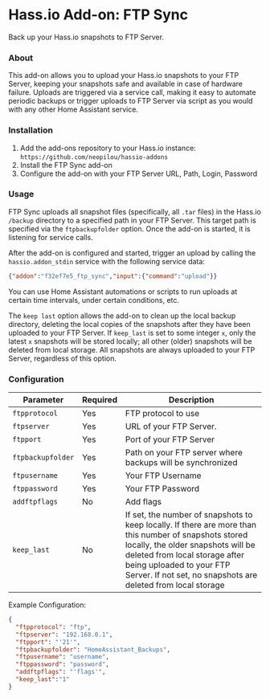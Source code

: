 # Hass.io Add-on: FTP Sync
Back up your Hass.io snapshots to FTP Server.

### About
This add-on allows you to upload your Hass.io snapshots to your FTP Server, keeping your snapshots safe and available in case of hardware failure. Uploads are triggered via a service call, making it easy to automate periodic backups or trigger uploads to FTP Server via script as you would with any other Home Assistant service.

### Installation
1. Add the add-ons repository to your Hass.io instance: `https://github.com/neopilou/hassio-addons`
2. Install the FTP Sync add-on
3. Configure the add-on with your FTP Server URL, Path, Login, Password

### Usage

FTP Sync uploads all snapshot files (specifically, all `.tar` files) in the Hass.io `/backup` directory to a specified path in your FTP Server. This target path is specified via the `ftpbackupfolder` option. Once the add-on is started, it is listening for service calls.

After the add-on is configured and started, trigger an upload by calling the `hassio.addon_stdin` service with the following service data:

```json
{"addon":"f32ef7e5_ftp_sync","input":{"command":"upload"}}
```

You can use Home Assistant automations or scripts to run uploads at certain time intervals, under certain conditions, etc.

The `keep last` option allows the add-on to clean up the local backup directory, deleting the local copies of the snapshots after they have been uploaded to your FTP Server. If `keep_last` is set to some integer `x`, only the latest `x` snapshots will be stored locally; all other (older) snapshots will be deleted from local storage. All snapshots are always uploaded to your FTP Server, regardless of this option.

### Configuration

|Parameter|Required|Description|
|---------|--------|-----------|
|`ftpprotocol`|Yes|FTP protocol to use|
|`ftpserver`|Yes|URL of your FTP Server.|
|`ftpport`|Yes|Port of your FTP Server|
|`ftpbackupfolder`|Yes|Path on your FTP server where backups will be synchronized|
|`ftpusername`|Yes|Your FTP Username|
|`ftppassword`|Yes|Your FTP Password|
|`addftpflags`|No|Add flags|
|`keep_last`|No|If set, the number of snapshots to keep locally. If there are more than this number of snapshots stored locally, the older snapshots will be deleted from local storage after being uploaded to your FTP Server. If not set, no snapshots are deleted from local storage|

Example Configuration:
```json
{
  "ftpprotocol": "ftp",
  "ftpserver": "192.168.0.1",
  "ftpport": "'21'",
  "ftpbackupfolder": "HomeAssistant_Backups",
  "ftpusername": "username",
  "ftppassword": "password",
  "addftpflags": "'flags'",
  "keep_last":"1"
}
```
